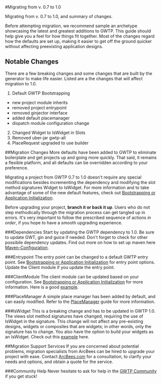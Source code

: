 #Migrating from v. 0.7 to 1.0

Migrating from v. 0.7 to 1.0, and summary of changes.

Before attempting migration, we recommend sample an archetype showcasing the latest and greatest additions to GWTP. This guide should help give you a feel for how things fit together. Most of the changes regard how the defaults are set up, making it easier to get off the ground quicker without affecting preexisting application designs.

## Notable Changes
There are a few breaking changes and some changes that are built by the generator to make life easier. Listed are a the changes that will affect migration to 1.0.

1. Default GWTP Bootstrapping
 - new project module inherits
 - removed project entrypoint
 - removed ginjector interface
 - added default placemanager
 - dispatch module configuration change
2. Changed Widget to IsWidget in Slots
3. Removed uber-jar gwtp-all
4. PlaceRequest upgraded to use builder

##Migration Changes
More defaults have been added to GWTP to eliminate boilerplate and get projects up and going more quickly. That said, it remains a flexible platform, and all defaults can be overridden according to your preference.

Migrating a project from GWTP 0.7 to 1.0 doesn't require any special modifications besides incrementing the
dependency and modifying the slot method signatures Widget to IsWidget. For more information and to take advantage of
 some of the new default features, check out [Bootstrapping or Application Initialization][boot].

Before upgrading your project, **branch it or back it up**. Users who do not step methodically through the migration process can get tangled up in errors. It's very important to follow the prescribed sequence of actions *in order*, if you hope to have a smooth upgrading experience.

###Dependencies
Start by updating the GWTP dependency to 1.0. Be sure to update GWT, gin and guice if needed. Don't forget to check
for other possibile dependency updates. Find out more on how to set up maven here [Maven-Configuration][mc].

###Entrypoint
The entry point can be changed to a default GWTP entry point. See [Bootstrapping or Application Initialization][boot]
for entry point options. Update the Client module if you update the entry point.

###ClientModule
The client module can be updated based on your configuration. See [Bootstrapping or Application Initialization][boot]
 for more information. Here is a good [example](https://github.com/ArcBees/ArcBees-tools/blob/master/archetypes/gwtp-basic/src/main/java/com/arcbees/project/client/gin/ClientModule.java).

###PlaceManager
A simple place manager has been added by default, and can easily modified. Refer to the [PlaceManager][pm] guide for
more information.

###IsWidget
This is a breaking change and has to be updated in GWTP 1.0. The views slot method signatures have changed, requiring the use of IsWidget in the signature. This change will not affect any pre-existing designs, widgets or composites that are widgets; in other words, only the signature has to change. You also have the option to build your widgets as an IsWidget. Check out this [example](https://github.com/ArcBees/ArcBees-tools/blob/master/archetypes/gwtp-appengine-objectify/src/main/java/com/arcbees/project/client/application/ApplicationView.java#L43) here.

##Migration Support Services
If you are concerned about potential problems, migration specialists from ArcBees can be hired to upgrade your project with ease. Contact [ArcBees.com](http://arcbees.com) for a consultation, to clarify your needs and options, and obtain a quote for the service.

###Community Help
Never hesitate to ask for help in the [GWTP Community](https://plus.google.com/communities/113139554133824081251) if you get stuck!

[boot]: gwtp/basicfeatures/Bootstrapping-or-Application-Initialization.html "Bootstrapping or Application Initialization"
[mc]: gwtp/resources/index.html "Maven Configuration"
[pm]: gwtp/features/PlaceManager.html "PlaceManager"
